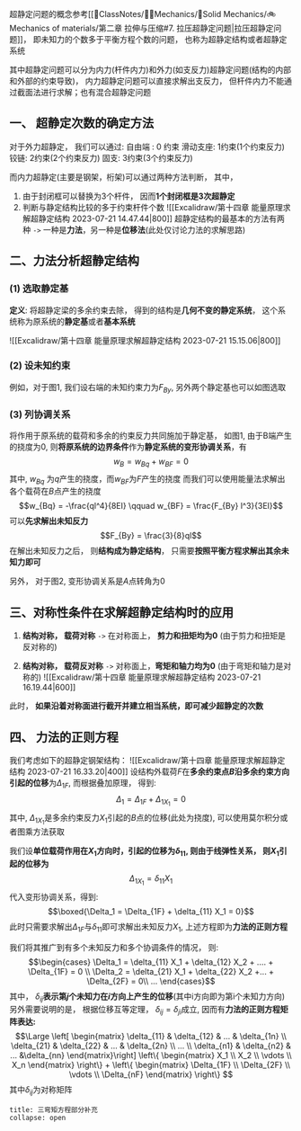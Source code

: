超静定问题的概念参考[[📘ClassNotes/👨‍🔧Mechanics/🕋Solid Mechanics/🚲Mechanics of materials/第二章 拉伸与压缩#7. 拉压超静定问题|拉压超静定问题]]， 即未知力的个数多于平衡方程个数的问题， 也称为超静定结构或者超静定系统

其中超静定问题可以分为内力(杆件内力)和外力(如支反力)超静定问题(结构的内部和外部的约束导致)， 内力超静定问题可以直接求解出支反力， 但杆件内力不能通过截面法进行求解；也有混合超静定问题

## 一、 超静定次数的确定方法
对于外力超静定， 我们可以通过: 
自由端 : 0 约束
滑动支座: 1约束(1个约束反力)
铰链: 2约束(2个约束反力)
固支: 3约束(3个约束反力)

而内力超静定(主要是钢架，桁架)可以通过两种方法判断， 其中， 
1. 由于封闭框可以替换为3个杆件， 因而**1个封闭框是3次超静定**
2. 判断与静定结构比较的多于约束杆件个数
![[Excalidraw/第十四章 能量原理求解超静定结构 2023-07-21 14.47.44|800]]
超静定结构的最基本的方法有两种 `->` 一种是**力法**，另一种是**位移法**(此处仅讨论力法的求解思路)

## 二、力法分析超静定结构
### (1) 选取静定基
**定义**: 将超静定梁的多余约束去除， 得到的结构是**几何不变的静定系统**， 这个系统称为原系统的**静定基**或者**基本系统**

![[Excalidraw/第十四章 能量原理求解超静定结构 2023-07-21 15.15.06|800]]
### (2) 设未知约束
例如，对于图1, 我们设右端的未知约束力为$F_{By}$, 另外两个静定基也可以如图选取


### (3) 列协调关系
将作用于原系统的载荷和多余的约束反力共同施加于静定基， 如图1, 
由于B端产生的挠度为0, 则**将原系统的边界条件**作为**静定系统的变形协调关系**，有
$$w_B = w_{Bq} + w_{BF} = 0$$
其中, $w_{Bq}$ 为$q$产生的挠度，而$w_{BF}$为$F$产生的挠度
而我们可以使用能量法求解出各个载荷在$B$点产生的挠度
$$w_{Bq} = -\frac{ql^4}{8EI} \qquad  w_{BF} = \frac{F_{By} l^3}{3EI}$$
可以**先求解出未知反力**
$$F_{By} = \frac{3}{8}ql$$
在解出未知反力之后， 则**结构成为静定结构**， 只需要**按照平衡方程求解出其余未知力即可**

另外， 对于图2, 变形协调关系是$A$点转角为$0$

## 三、对称性条件在求解超静定结构时的应用

1. **结构对称， 载荷对称** `->` 在对称面上， **剪力和扭矩均为0**
(由于剪力和扭矩是反对称的)

2. **结构对称， 载荷反对称** `->` 对称面上，**弯矩和轴力均为0**
(由于弯矩和轴力是对称的)
![[Excalidraw/第十四章 能量原理求解超静定结构 2023-07-21 16.19.44|600]]

此时， **如果沿着对称面进行截开并建立相当系统，即可减少超静定的次数**


## 四、 力法的正则方程

我们考虑如下的超静定钢架结构：
![[Excalidraw/第十四章 能量原理求解超静定结构 2023-07-21 16.33.20|400]]
设结构外载荷$F$在**多余约束点$B$沿多余约束方向引起的位移**为$\Delta _{1F}$, 而根据叠加原理， 得到:
$$\Delta_1 = \Delta_{1F} + \Delta_{1X_1} = 0$$
其中, $\Delta_{1X_1}$是多余约束反力$X_1$引起的$B$点的位移(此处为挠度), 可以使用莫尔积分或者图乘方法获取

我们设**单位载荷作用在$X_1$方向时，引起的位移为$\delta_{11}$, 则由于线弹性关系， 则$X_1$引起的位移为**
$$\Delta_{1X_1} = \delta_{11} X_1$$
代入变形协调关系，得到:
$$\boxed{\Delta_1 = \Delta_{1F} + \delta_{11} X_1 = 0}$$
此时只需要求解出$\Delta_{1F}$与$\delta_{11}$即可求解出未知反力$X_1$, 上述方程即为**力法的正则方程**

我们将其推广到有多个未知反力和多个协调条件的情况， 则:
$$\begin{cases}
\Delta_1 = \delta_{11} X_1 + \delta_{12} X_2 + .... + \Delta_{1F} = 0 \\
\Delta_2 = \delta_{21} X_1 + \delta_{22} X_2 +...  + \Delta_{2F} = 0\\
...
\end{cases}$$
其中， $\delta_{ij}$**表示第$j$个未知力在$i$方向上产生的位移**(其中i方向即为第i个未知力方向)
另外需要说明的是， 根据位移互等定理， $\delta_{ij} = \delta_{ji}$成立, 因而有**力法的正则方程矩阵表达:**
$$\Large
\left[
\begin{matrix}
\delta_{11} & \delta_{12} & ... & \delta_{1n} \\
\delta_{21} & \delta_{22} & ... & \delta_{2n} \\
... \\ 
\delta_{n1} & \delta_{n2} & ... &\delta_{nn}
\end{matrix}\right] \left\{ 
\begin{matrix}
X_1 \\ X_2 \\ \vdots \\ X_n
\end{matrix}
\right\} + \left\{ 
\begin{matrix}
\Delta_{1F} \\ \Delta_{2F} \\ \vdots \\ \Delta_{nF}
\end{matrix}
\right\}
$$
其中$\delta_{ij}$为对称矩阵


`````ad-todo
title: 三弯矩方程部分补充
collapse: open
`````

